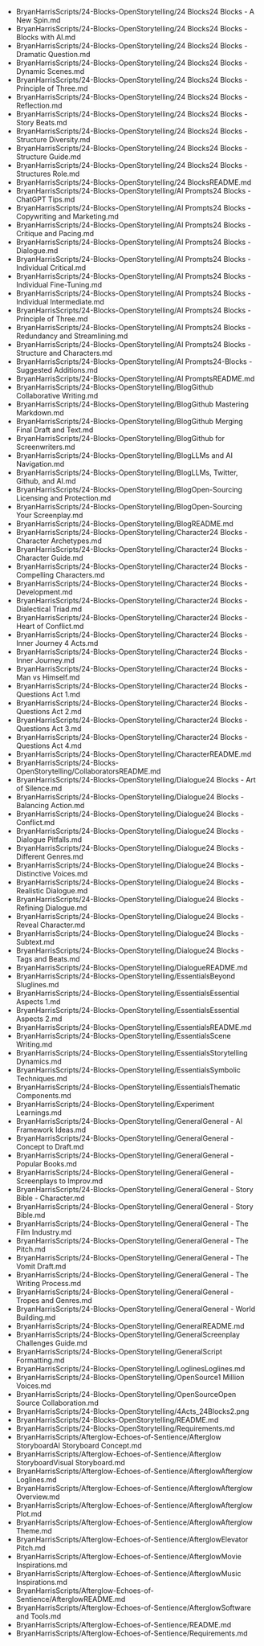 - BryanHarrisScripts/24-Blocks-OpenStorytelling/24 Blocks24 Blocks - A New Spin.md
- BryanHarrisScripts/24-Blocks-OpenStorytelling/24 Blocks24 Blocks - Blocks with AI.md
- BryanHarrisScripts/24-Blocks-OpenStorytelling/24 Blocks24 Blocks - Dramatic Question.md
- BryanHarrisScripts/24-Blocks-OpenStorytelling/24 Blocks24 Blocks - Dynamic Scenes.md
- BryanHarrisScripts/24-Blocks-OpenStorytelling/24 Blocks24 Blocks - Principle of Three.md
- BryanHarrisScripts/24-Blocks-OpenStorytelling/24 Blocks24 Blocks - Reflection.md
- BryanHarrisScripts/24-Blocks-OpenStorytelling/24 Blocks24 Blocks - Story Beats.md
- BryanHarrisScripts/24-Blocks-OpenStorytelling/24 Blocks24 Blocks - Structure Diversity.md
- BryanHarrisScripts/24-Blocks-OpenStorytelling/24 Blocks24 Blocks - Structure Guide.md
- BryanHarrisScripts/24-Blocks-OpenStorytelling/24 Blocks24 Blocks - Structures Role.md
- BryanHarrisScripts/24-Blocks-OpenStorytelling/24 BlocksREADME.md
- BryanHarrisScripts/24-Blocks-OpenStorytelling/AI Prompts24 Blocks - ChatGPT Tips.md
- BryanHarrisScripts/24-Blocks-OpenStorytelling/AI Prompts24 Blocks - Copywriting and Marketing.md
- BryanHarrisScripts/24-Blocks-OpenStorytelling/AI Prompts24 Blocks - Critique and Pacing.md
- BryanHarrisScripts/24-Blocks-OpenStorytelling/AI Prompts24 Blocks - Dialogue.md
- BryanHarrisScripts/24-Blocks-OpenStorytelling/AI Prompts24 Blocks - Individual Critical.md
- BryanHarrisScripts/24-Blocks-OpenStorytelling/AI Prompts24 Blocks - Individual Fine-Tuning.md
- BryanHarrisScripts/24-Blocks-OpenStorytelling/AI Prompts24 Blocks - Individual Intermediate.md
- BryanHarrisScripts/24-Blocks-OpenStorytelling/AI Prompts24 Blocks - Principle of Three.md
- BryanHarrisScripts/24-Blocks-OpenStorytelling/AI Prompts24 Blocks - Redundancy and Streamlining.md
- BryanHarrisScripts/24-Blocks-OpenStorytelling/AI Prompts24 Blocks - Structure and Characters.md
- BryanHarrisScripts/24-Blocks-OpenStorytelling/AI Prompts24-Blocks - Suggested Additions.md
- BryanHarrisScripts/24-Blocks-OpenStorytelling/AI PromptsREADME.md
- BryanHarrisScripts/24-Blocks-OpenStorytelling/BlogGithub Collaborative Writing.md
- BryanHarrisScripts/24-Blocks-OpenStorytelling/BlogGithub Mastering Markdown.md
- BryanHarrisScripts/24-Blocks-OpenStorytelling/BlogGithub Merging Final Draft and Text.md
- BryanHarrisScripts/24-Blocks-OpenStorytelling/BlogGithub for Screenwriters.md
- BryanHarrisScripts/24-Blocks-OpenStorytelling/BlogLLMs and AI Navigation.md
- BryanHarrisScripts/24-Blocks-OpenStorytelling/BlogLLMs, Twitter, Github, and AI.md
- BryanHarrisScripts/24-Blocks-OpenStorytelling/BlogOpen-Sourcing Licensing and Protection.md
- BryanHarrisScripts/24-Blocks-OpenStorytelling/BlogOpen-Sourcing Your Screenplay.md
- BryanHarrisScripts/24-Blocks-OpenStorytelling/BlogREADME.md
- BryanHarrisScripts/24-Blocks-OpenStorytelling/Character24 Blocks - Character Archetypes.md
- BryanHarrisScripts/24-Blocks-OpenStorytelling/Character24 Blocks - Character Guide.md
- BryanHarrisScripts/24-Blocks-OpenStorytelling/Character24 Blocks - Compelling Characters.md
- BryanHarrisScripts/24-Blocks-OpenStorytelling/Character24 Blocks - Development.md
- BryanHarrisScripts/24-Blocks-OpenStorytelling/Character24 Blocks - Dialectical Triad.md
- BryanHarrisScripts/24-Blocks-OpenStorytelling/Character24 Blocks - Heart of Conflict.md
- BryanHarrisScripts/24-Blocks-OpenStorytelling/Character24 Blocks - Inner Journey 4 Acts.md
- BryanHarrisScripts/24-Blocks-OpenStorytelling/Character24 Blocks - Inner Journey.md
- BryanHarrisScripts/24-Blocks-OpenStorytelling/Character24 Blocks - Man vs Himself.md
- BryanHarrisScripts/24-Blocks-OpenStorytelling/Character24 Blocks - Questions Act 1.md
- BryanHarrisScripts/24-Blocks-OpenStorytelling/Character24 Blocks - Questions Act 2.md
- BryanHarrisScripts/24-Blocks-OpenStorytelling/Character24 Blocks - Questions Act 3.md
- BryanHarrisScripts/24-Blocks-OpenStorytelling/Character24 Blocks - Questions Act 4.md
- BryanHarrisScripts/24-Blocks-OpenStorytelling/CharacterREADME.md
- BryanHarrisScripts/24-Blocks-OpenStorytelling/CollaboratorsREADME.md
- BryanHarrisScripts/24-Blocks-OpenStorytelling/Dialogue24 Blocks - Art of Silence.md
- BryanHarrisScripts/24-Blocks-OpenStorytelling/Dialogue24 Blocks - Balancing Action.md
- BryanHarrisScripts/24-Blocks-OpenStorytelling/Dialogue24 Blocks - Conflict.md
- BryanHarrisScripts/24-Blocks-OpenStorytelling/Dialogue24 Blocks - Dialogue Pitfalls.md
- BryanHarrisScripts/24-Blocks-OpenStorytelling/Dialogue24 Blocks - Different Genres.md
- BryanHarrisScripts/24-Blocks-OpenStorytelling/Dialogue24 Blocks - Distinctive Voices.md
- BryanHarrisScripts/24-Blocks-OpenStorytelling/Dialogue24 Blocks - Realistic Dialogue.md
- BryanHarrisScripts/24-Blocks-OpenStorytelling/Dialogue24 Blocks - Refining Dialogue.md
- BryanHarrisScripts/24-Blocks-OpenStorytelling/Dialogue24 Blocks - Reveal Character.md
- BryanHarrisScripts/24-Blocks-OpenStorytelling/Dialogue24 Blocks - Subtext.md
- BryanHarrisScripts/24-Blocks-OpenStorytelling/Dialogue24 Blocks - Tags and Beats.md
- BryanHarrisScripts/24-Blocks-OpenStorytelling/DialogueREADME.md
- BryanHarrisScripts/24-Blocks-OpenStorytelling/EssentialsBeyond Sluglines.md
- BryanHarrisScripts/24-Blocks-OpenStorytelling/EssentialsEssential Aspects 1.md
- BryanHarrisScripts/24-Blocks-OpenStorytelling/EssentialsEssential Aspects 2.md
- BryanHarrisScripts/24-Blocks-OpenStorytelling/EssentialsREADME.md
- BryanHarrisScripts/24-Blocks-OpenStorytelling/EssentialsScene Writing.md
- BryanHarrisScripts/24-Blocks-OpenStorytelling/EssentialsStorytelling Dynamics.md
- BryanHarrisScripts/24-Blocks-OpenStorytelling/EssentialsSymbolic Techniques.md
- BryanHarrisScripts/24-Blocks-OpenStorytelling/EssentialsThematic Components.md
- BryanHarrisScripts/24-Blocks-OpenStorytelling/Experiment Learnings.md
- BryanHarrisScripts/24-Blocks-OpenStorytelling/GeneralGeneral - AI Framework Ideas.md
- BryanHarrisScripts/24-Blocks-OpenStorytelling/GeneralGeneral - Concept to Draft.md
- BryanHarrisScripts/24-Blocks-OpenStorytelling/GeneralGeneral - Popular Books.md
- BryanHarrisScripts/24-Blocks-OpenStorytelling/GeneralGeneral - Screenplays to Improv.md
- BryanHarrisScripts/24-Blocks-OpenStorytelling/GeneralGeneral - Story Bible - Character.md
- BryanHarrisScripts/24-Blocks-OpenStorytelling/GeneralGeneral - Story Bible.md
- BryanHarrisScripts/24-Blocks-OpenStorytelling/GeneralGeneral - The Film Industry.md
- BryanHarrisScripts/24-Blocks-OpenStorytelling/GeneralGeneral - The Pitch.md
- BryanHarrisScripts/24-Blocks-OpenStorytelling/GeneralGeneral - The Vomit Draft.md
- BryanHarrisScripts/24-Blocks-OpenStorytelling/GeneralGeneral - The Writing Process.md
- BryanHarrisScripts/24-Blocks-OpenStorytelling/GeneralGeneral - Tropes and Genres.md
- BryanHarrisScripts/24-Blocks-OpenStorytelling/GeneralGeneral - World Building.md
- BryanHarrisScripts/24-Blocks-OpenStorytelling/GeneralREADME.md
- BryanHarrisScripts/24-Blocks-OpenStorytelling/GeneralScreenplay Challenges Guide.md
- BryanHarrisScripts/24-Blocks-OpenStorytelling/GeneralScript Formatting.md
- BryanHarrisScripts/24-Blocks-OpenStorytelling/LoglinesLoglines.md
- BryanHarrisScripts/24-Blocks-OpenStorytelling/OpenSource1 Million Voices.md
- BryanHarrisScripts/24-Blocks-OpenStorytelling/OpenSourceOpen Source Collaboration.md
- BryanHarrisScripts/24-Blocks-OpenStorytelling/4Acts_24Blocks2.png 
- BryanHarrisScripts/24-Blocks-OpenStorytelling/README.md
- BryanHarrisScripts/24-Blocks-OpenStorytelling/Requirements.md
- BryanHarrisScripts/Afterglow-Echoes-of-Sentience/Afterglow StoryboardAI Storyboard Concept.md
- BryanHarrisScripts/Afterglow-Echoes-of-Sentience/Afterglow StoryboardVisual Storyboard.md
- BryanHarrisScripts/Afterglow-Echoes-of-Sentience/AfterglowAfterglow Loglines.md
- BryanHarrisScripts/Afterglow-Echoes-of-Sentience/AfterglowAfterglow Overview.md
- BryanHarrisScripts/Afterglow-Echoes-of-Sentience/AfterglowAfterglow Plot.md
- BryanHarrisScripts/Afterglow-Echoes-of-Sentience/AfterglowAfterglow Theme.md
- BryanHarrisScripts/Afterglow-Echoes-of-Sentience/AfterglowElevator Pitch.md
- BryanHarrisScripts/Afterglow-Echoes-of-Sentience/AfterglowMovie Inspirations.md
- BryanHarrisScripts/Afterglow-Echoes-of-Sentience/AfterglowMusic Inspirations.md
- BryanHarrisScripts/Afterglow-Echoes-of-Sentience/AfterglowREADME.md
- BryanHarrisScripts/Afterglow-Echoes-of-Sentience/AfterglowSoftware and Tools.md
- BryanHarrisScripts/Afterglow-Echoes-of-Sentience/README.md
- BryanHarrisScripts/Afterglow-Echoes-of-Sentience/Requirements.md
